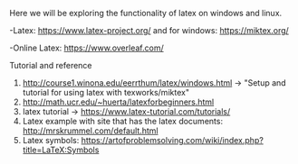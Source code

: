 Here we will be exploring the functionality of latex on windows and linux.

-Latex: https://www.latex-project.org/ and for windows: https://miktex.org/

-Online Latex: https://www.overleaf.com/

Tutorial and reference
1. http://course1.winona.edu/eerrthum/latex/windows.html -> "Setup and tutorial for using latex with texworks/miktex" 
2. http://math.ucr.edu/~huerta/latexforbeginners.html
3. latex tutorial -> https://www.latex-tutorial.com/tutorials/
4. Latex example with site that has the latex documents: http://mrskrummel.com/default.html
5. Latex symbols: https://artofproblemsolving.com/wiki/index.php?title=LaTeX:Symbols

